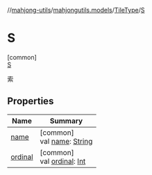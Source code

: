 //[mahjong-utils](../../../../index.md)/[mahjongutils.models](../../index.md)/[TileType](../index.md)/[S](index.md)

# S

[common]\
[S](index.md)

索

## Properties

| Name | Summary |
|---|---|
| [name](../../-wind/-north/index.md#-372974862%2FProperties%2F1581026887) | [common]<br>val [name](../../-wind/-north/index.md#-372974862%2FProperties%2F1581026887): [String](https://kotlinlang.org/api/latest/jvm/stdlib/kotlin/-string/index.html) |
| [ordinal](../../-wind/-north/index.md#-739389684%2FProperties%2F1581026887) | [common]<br>val [ordinal](../../-wind/-north/index.md#-739389684%2FProperties%2F1581026887): [Int](https://kotlinlang.org/api/latest/jvm/stdlib/kotlin/-int/index.html) |
